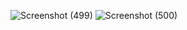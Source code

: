 ![Screenshot (499)](https://github.com/user-attachments/assets/24729f68-15ad-4140-9645-0c3d3a0ee4ed)
![Screenshot (500)](https://github.com/user-attachments/assets/3d54548d-94c3-4a04-8e33-51597b5bd062)

